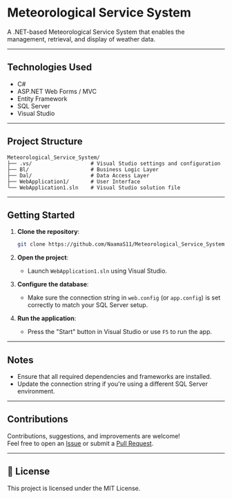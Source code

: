 #  Meteorological Service System

A .NET-based Meteorological Service System that enables the management, retrieval, and display of weather data.

---

## Technologies Used

- C#
- ASP.NET Web Forms / MVC
- Entity Framework
- SQL Server
- Visual Studio

---

## Project Structure

```
Meteorological_Service_System/
├── .vs/                   # Visual Studio settings and configuration
├── Bl/                    # Business Logic Layer
├── Dal/                   # Data Access Layer
├── WebApplication1/       # User Interface
└── WebApplication1.sln    # Visual Studio solution file
```

---

##  Getting Started

1. **Clone the repository**:
   ```bash
   git clone https://github.com/NaamaS11/Meteorological_Service_System.git
   ```

2. **Open the project**:
   - Launch `WebApplication1.sln` using Visual Studio.

3. **Configure the database**:
   - Make sure the connection string in `web.config` (or `app.config`) is set correctly to match your SQL Server setup.

4. **Run the application**:
   - Press the "Start" button in Visual Studio or use `F5` to run the app.

---

## Notes

- Ensure that all required dependencies and frameworks are installed.
- Update the connection string if you're using a different SQL Server environment.

---

## Contributions

Contributions, suggestions, and improvements are welcome!  
Feel free to open an [Issue](https://github.com/NaamaS11/Meteorological_Service_System/issues) or submit a [Pull Request](https://github.com/NaamaS11/Meteorological_Service_System/pulls).

---

## 📄 License

This project is licensed under the MIT License.
